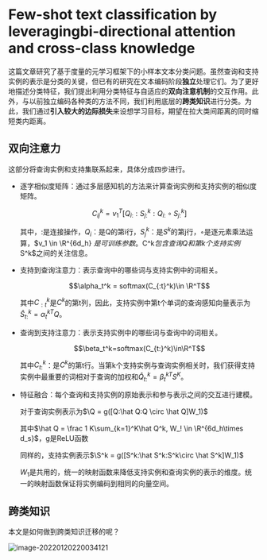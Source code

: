 # Few-shot text classification by leveragingbi-directional attention and cross-class knowledge

这篇文章研究了基于度量的元学习框架下的小样本文本分类问题。虽然查询和支持实例的表示是分类的关键，但已有的研究在文本编码阶段**独立**处理它们。为了更好地描述分类特征，我们提出利用分类特征与自适应的**双向注意机制**的交互作用。此外，与以前独立编码各种类的方法不同，我们利用底层的**跨类知识**进行分类。为此，我们通过**引入较大的边际损失**来设想学习目标，期望在拉大类间距离的同时缩短类内距离。

## 双向注意力

这部分将查询实例和支持集联系起来，具体分成四步进行。

- 逐字相似度矩阵：通过多层感知机的方法来计算查询实例和支持实例的相似度矩阵。

  $$C_{ij}^k=v_1^T[Q_{i:}:S_{j:}^k:Q_{i:}\circ S_{j:}^k]$$

  其中，:是连接操作，$Q_i$：是Q的第i行，$S^k_j$：是$S^k$的第j行，◦是逐元素乘法运算，$v_1 \in \R^{6d_h} $是可训练参数。$C^k$包含查询Q和第k个支持实例$S^k$之间的关注信息。

- 支持到查询注意力：表示查询中的哪些词与支持实例中的词相关。

  $$\alpha_t^k = softmax(C_{:t}^k)\in \R^T$$

  其中$C^k_{:t}$是$C^k$的第t列，因此，支持实例中第t个单词的查询感知向量表示为$\hat S_{t:}^k=\alpha_t^{kT}Q$。

- 查询到支持注意力：表示支持实例中的哪些词与查询中的词相关。

  $$\beta_t^k=softmax(C_{t:}^k)\in\R^T$$

  其中$C_{t:}^k$：是$C^k$的第t行。当第k个支持实例与查询实例相关时，我们获得支持实例中最重要的词相对于查询的加权和$\hat Q_{t:}^k=\beta_t^{kT}S^K$。

- 特征融合：每个查询和支持实例的原始表示和参与表示之间的交互进行建模。

  对于查询实例表示为$\Q = g([Q:\hat Q:Q \circ \hat Q]W_1)$

  其中$\hat Q = \frac 1 K\sum_{k=1}^K\hat Q^k, W_! \in \R^{6d_h\times d_s}$，g是ReLU函数

  同样的，支持实例表示$\S^k = g([S^k:\hat S^k:S^k\circ \hat S^k]W_1)$

  $W_1$是共用的，统一的映射函数来降低支持实例和查询实例的表示的维度。统一的映射函数保证将实例编码到相同的向量空间。

## 跨类知识

本文是如何做到跨类知识迁移的呢？

![image-20220120220034121](C:\Users\Administrator\AppData\Roaming\Typora\typora-user-images\image-20220120220034121.png)

